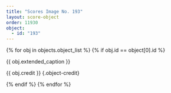 ```yaml
---
title: "Scores Image No. 193"
layout: score-object
order: 11930
object:
  - id: "193"
---
```


{% for obj in objects.object_list %}
{% if obj.id == object[0].id %}

{{ obj.extended_caption }}

{{ obj.credit }} {.object-credit}

{% endif %}
{% endfor %}
